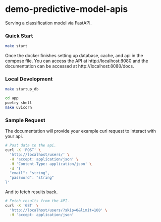 # demo-predictive-model-apis

Serving a classification model via FastAPI.


### Quick Start

```bash
make start
```

Once the docker finishes setting up database, cache, and api in the compose file. You can access the API at http://localhost:8080 and the documentation can be accessed at http://localhost:8080/docs.


### Local Development

```bash
make startup_db

cd app
poetry shell
make uvicorn
```

### Sample Request

The documentation will provide your example curl request to interact with your api.

```bash
# Post data to the api.
curl -X 'POST' \
  'http://localhost/users/' \
  -H 'accept: application/json' \
  -H 'Content-Type: application/json' \
  -d '{
  "email": "string",
  "password": "string"
}'
```

And to fetch results back.

```bash
# Fetch results from the API.
curl -X 'GET' \
  'http://localhost/users/?skip=0&limit=100' \
  -H 'accept: application/json'
```